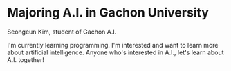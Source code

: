 # Majoring A.I. in Gachon University
Seongeun Kim, student of Gachon A.I. 

I'm currently learning programming. 
I'm interested and want to learn more about artificial intelligence. 
Anyone who's interested in A.I., let's learn about A.I. together!
<!--
**k-seun/k-seun** is a ✨ _special_ ✨ repository because its `README.md` (this file) appears on your GitHub profile.

Here are some ideas to get you started:

- 🔭 I’m currently working on ...
- 🌱 I’m currently learning ...
- 👯 I’m looking to collaborate on ...
- 🤔 I’m looking for help with ...
- 💬 Ask me about ...
- 📫 How to reach me: ...
- 😄 Pronouns: ...
- ⚡ Fun fact: ...
-->

